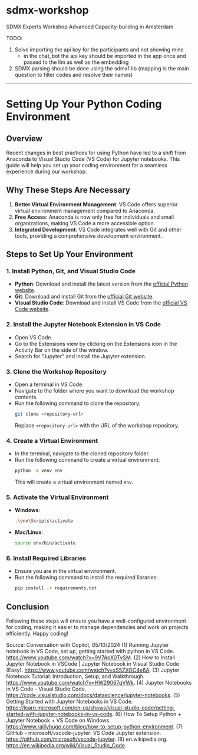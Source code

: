 # sdmx-workshop
SDMX Experts Workshop Advanced Capacity-building in Amsterdam 

TODO:
1. Solve importing the api key for the participants and not showing mine
    - in the chat_bot the api key should be imported in the app once and passed to the llm as well as the embedding
2. SDMX parsing should be done using the sdmx1 lib (mapping is the main question to filter codes and resolve their names)

----------

# Setting Up Your Python Coding Environment

## Overview
Recent changes in best practices for using Python have led to a shift from Anaconda to Visual Studio Code (VS Code) for Jupyter notebooks. This guide will help you set up your coding environment for a seamless experience during our workshop.

## Why These Steps Are Necessary
1. **Better Virtual Environment Management**: VS Code offers superior virtual environment management compared to Anaconda.
2. **Free Access**: Anaconda is now only free for individuals and small organizations, making VS Code a more accessible option.
3. **Integrated Development**: VS Code integrates well with Git and other tools, providing a comprehensive development environment.

## Steps to Set Up Your Environment

### 1. Install Python, Git, and Visual Studio Code
- **Python**: Download and install the latest version from the [official Python website](https://www.python.org/downloads/).
- **Git**: Download and install Git from the [official Git website](https://git-scm.com/downloads).
- **Visual Studio Code**: Download and install VS Code from the [official VS Code website](https://code.visualstudio.com/).

### 2. Install the Jupyter Notebook Extension in VS Code
- Open VS Code.
- Go to the Extensions view by clicking on the Extensions icon in the Activity Bar on the side of the window.
- Search for "Jupyter" and install the Jupyter extension.

### 3. Clone the Workshop Repository
- Open a terminal in VS Code.
- Navigate to the folder where you want to download the workshop contents.
- Run the following command to clone the repository:
  ```bash
  git clone <repository-url>
  ```
  Replace `<repository-url>` with the URL of the workshop repository.

### 4. Create a Virtual Environment
- In the terminal, navigate to the cloned repository folder.
- Run the following command to create a virtual environment:
  ```bash
  python -m venv env
  ```
  This will create a virtual environment named `env`.

### 5. Activate the Virtual Environment
- **Windows**:
  ```bash
  .\env\Scripts\activate
  ```
- **Mac/Linux**:
  ```bash
  source env/bin/activate
  ```

### 6. Install Required Libraries
- Ensure you are in the virtual environment.
- Run the following command to install the required libraries:
  ```bash
  pip install -r requirements.txt
  ```

## Conclusion
Following these steps will ensure you have a well-configured environment for coding, making it easier to manage dependencies and work on projects efficiently. Happy coding!

Source: Conversation with Copilot, 05/10/2024
(1) Running Jupyter notebook in VS Code, set up, getting started with python in VS Code. https://www.youtube.com/watch?v=9V7AoX0TvSM.
(2) How to Install Jupyter Notebook in VSCode | Jupyter Notebook in Visual Studio Code (Easy). https://www.youtube.com/watch?v=xS5ZXOC4e6A.
(3) Jupyter Notebook Tutorial: Introduction, Setup, and Walkthrough. https://www.youtube.com/watch?v=HW29067qVWk.
(4) Jupyter Notebooks in VS Code - Visual Studio Code. https://code.visualstudio.com/docs/datascience/jupyter-notebooks.
(5) Getting Started with Jupyter Notebooks in VS Code. https://learn.microsoft.com/en-us/shows/visual-studio-code/getting-started-with-jupyter-notebooks-in-vs-code.
(6) How To Setup Python + Jupyter Notebook + VS Code on Windows. https://www.raillyhugo.com/blog/how-to-setup-python-environment.
(7) GitHub - microsoft/vscode-jupyter: VS Code Jupyter extension. https://github.com/microsoft/vscode-jupyter.
(8) en.wikipedia.org. https://en.wikipedia.org/wiki/Visual_Studio_Code.